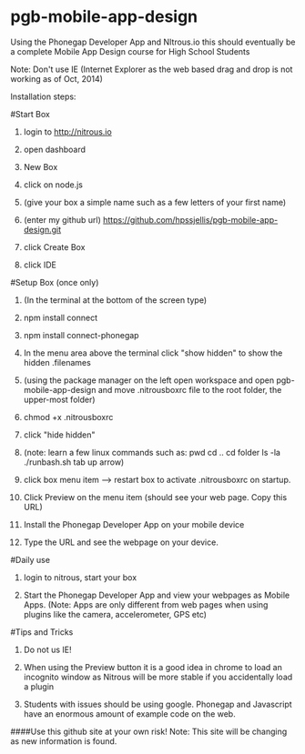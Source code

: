 pgb-mobile-app-design
=====================

Using the Phonegap Developer App and NItrous.io this should eventually be a complete Mobile App Design course for High School Students


Note: Don't use IE (Internet Explorer as the web based drag and drop is not working as of Oct, 2014)



Installation steps:

#Start Box

1. login to http://nitrous.io


1. open dashboard


1. New Box


1. click on node.js


1. (give your box a simple name such as a few letters of your first name)


1. (enter my github url)    https://github.com/hpssjellis/pgb-mobile-app-design.git


1. click Create Box


1. click IDE


#Setup Box (once only)

1. (In the terminal at the bottom of the screen type)


1.  npm install connect
  

1.  npm install connect-phonegap
  

1. In the menu area above the terminal click "show hidden" to show the hidden .filenames


1.  (using the package manager on the left open workspace and open pgb-mobile-app-design and move .nitrousboxrc file to the root folder, the upper-most folder)
 

1.  chmod +x .nitrousboxrc
 

1. click "hide hidden"


1.  (note: learn a few linux commands such as: pwd   cd ..     cd folder     ls -la     ./runbash.sh     tab    up arrow)


1. click box menu item --> restart box to activate .nitrousboxrc on startup. 
 

1. Click Preview on the menu item (should see your web page. Copy this URL)


1. Install the Phonegap Developer App on your mobile device


1. Type the URL and see the webpage on your device.


#Daily use


1.  login to nitrous, start your box


1.  Start the Phonegap Developer App and view your webpages as Mobile Apps. (Note: Apps are only different from web pages when using plugins like the camera, accelerometer, GPS etc)
  



#Tips and Tricks

1. Do not us IE!

1. When using the Preview button it is a good idea in chrome to load an incognito window as Nitrous will be more stable if you accidentally load a plugin
 

1. Students with issues should be using google. Phonegap and Javascript have an enormous amount of example code on the web.














####Use this github site at your own risk!
Note: This site will be changing as new information is found.











